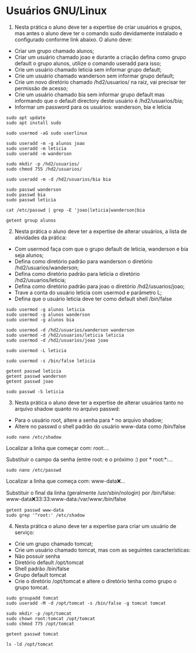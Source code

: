 # Usuários GNU/Linux

1. Nesta prática o aluno deve ter a expertise de criar usuários e grupos, mas antes o aluno deve ter o comando sudo devidamente instalado e configurado conforme link abaixo. O aluno deve:
- Criar um grupo chamado alunos;
- Criar um usuário chamado joao e durante a criação defina como grupo default o grupo alunos, utilize o comando useradd para isso;
- Crie um usuário chamado leticia sem informar grupo default;
- Crie um usuário chamado wanderson sem informar grupo default;
- Crie um novo diretório chamado /hd2/usuarios/ na raiz, vai precisar ter permissão de acesso;
- Crie um usuário chamado bia sem informar grupo default mas informando que o default directory deste usuário é /hd2/usuarios/bia;
- Informar um password para os usuários: wanderson, bia e leticia

```
sudo apt update
sudo apt install sudo

sudo usermod -aG sudo userlinux

sudo useradd -m -g alunos joao
sudo useradd -m leticia
sudo useradd -m wanderson

sudo mkdir -p /hd2/usuarios/
sudo chmod 755 /hd2/usuarios/

sudo useradd -m -d /hd2/usuarios/bia bia

sudo passwd wanderson
sudo passwd bia
sudo passwd leticia

```
```
cat /etc/passwd | grep -E 'joao|leticia|wanderson|bia
```
```
getent group alunos

```

2. Nesta prática o aluno deve ter a expertise de alterar usuários, a lista de atividades da prática:
- Com usermod faça com que o grupo default de leticia, wanderson e bia seja alunos;
- Defina como diretório padrão para wanderson o diretório /hd2/usuarios/wanderson;
- Defina como diretório padrão para leticia o diretório /hd2/usuarios/leticia;
- Defina como diretório padrão para joao o diretório /hd2/usuarios/joao;
- Trave a conta do usuário leticia com usermod e parâmetro L;
- Defina que o usuário leticia deve ter como default shell /bin/false

```
sudo usermod -g alunos leticia
sudo usermod -g alunos wanderson
sudo usermod -g alunos bia

sudo usermod -d /hd2/usuarios/wanderson wanderson
sudo usermod -d /hd2/usuarios/leticia leticia
sudo usermod -d /hd2/usuarios/joao joao

sudo usermod -L leticia

sudo usermod -s /bin/false leticia

getent passwd leticia
getent passwd wanderson
getent passwd joao

sudo passwd -S leticia

```

3. Nesta prática o aluno deve ter a expertise de alterar usuários tanto no arquivo shadow quanto no arquivo passwd:
- Para o usuário root, altere a senha para * no arquivo shadow;
- Altere no passwd o shell padrão do usuário www-data como /bin/false

```
sudo nano /etc/shadow
```
Localizar a linha que começar com:
root:...

Substituir o campo da senha (entre root: e o próximo :) por *
root:*:...

```
sudo nano /etc/passwd
```
Localizar a linha que começa com:
www-data:x:...

Substituir o final da linha (geralmente /usr/sbin/nologin) por /bin/false:
www-data:x:33:33:www-data:/var/www:/bin/false

```
getent passwd www-data
sudo grep '^root:' /etc/shadow

```

4. Nesta prática o aluno deve ter a expertise para criar um usuário de serviço:
- Crie um grupo chamado tomcat;
- Crie um usuário chamado tomcat, mas com as seguintes características:
- Não possuir senha
- Diretório default /opt/tomcat
- Shell padrão /bin/false
- Grupo default tomcat
- Crie o diretório /opt/tomcat e altere o diretório tenha como grupo o grupo tomcat.

```
sudo groupadd tomcat
sudo useradd -M -d /opt/tomcat -s /bin/false -g tomcat tomcat

sudo mkdir -p /opt/tomcat
sudo chown root:tomcat /opt/tomcat
sudo chmod 775 /opt/tomcat

getent passwd tomcat

ls -ld /opt/tomcat

```